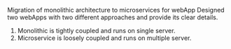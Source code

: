 Migration of monolithic architecture to microservices for webApp
Designed two webApps with two different approaches and provide its clear details.
1. Monolithic is tightly coupled and runs on single server.
2. Microservice is loosely coupled and runs on multiple server.



